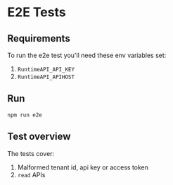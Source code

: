 # E2E Tests

## Requirements

To run the e2e test you'll need these env variables set:
  1. `RuntimeAPI_API_KEY`
  2. `RuntimeAPI_APIHOST`

## Run

`npm run e2e`

## Test overview

The tests cover:

1. Malformed tenant id, api key or access token
2. `read` APIs

